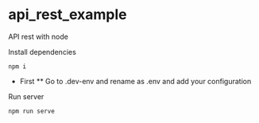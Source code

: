 # api_rest_example
API rest with node

Install dependencies
```
npm i
```

* First
** Go to .dev-env and rename as .env and add your configuration

Run server
```
npm run serve
```
